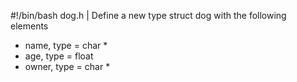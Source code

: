 #!/bin/bash
dog.h | Define a new type struct dog with the following elements
* name, type = char *
* age, type = float
* owner, type = char *


